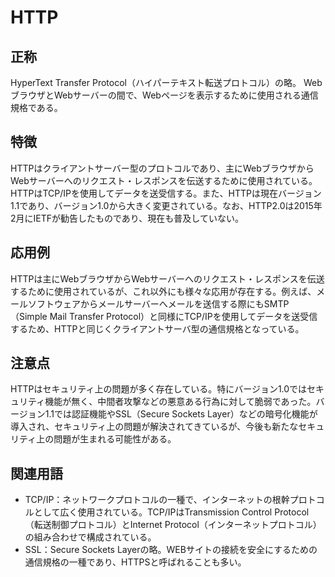 

# HTTP
## 正称
HyperText Transfer Protocol（ハイパーテキスト転送プロトコル）の略。
WebブラウザとWebサーバーの間で、Webページを表示するために使用される通信規格である。
## 特徴
HTTPはクライアントサーバー型のプロトコルであり、主にWebブラウザからWebサーバーへのリクエスト・レスポンスを伝送するために使用されている。HTTPはTCP/IPを使用してデータを送受信する。また、HTTPは現在バージョン1.1であり、バージョン1.0から大きく変更されている。なお、HTTP2.0は2015年2月にIETFが勧告したものであり、現在も普及していない。
## 応用例
HTTPは主にWebブラウザからWebサーバーへのリクエスト・レスポンスを伝送するために使用されているが、これ以外にも様々な応用が存在する。例えば、メールソフトウェアからメールサーバーへメールを送信する際にもSMTP（Simple Mail Transfer Protocol）と同様にTCP/IPを使用してデータを送受信するため、HTTPと同じくクライアントサーバ型の通信規格となっている。
## 注意点
HTTPはセキュリティ上の問題が多く存在している。特にバージョン1.0ではセキュリティ機能が無く、中間者攻撃などの悪意ある行為に対して脆弱であった。バージョン1.1では認証機能やSSL（Secure Sockets Layer）などの暗号化機能が導入され、セキュリティ上の問題が解決されてきているが、今後も新たなセキュリティ上の問題が生まれる可能性がある。
## 関連用語
- TCP/IP：ネットワークプロトコルの一種で、インターネットの根幹プロトコルとして広く使用されている。TCP/IPはTransmission Control Protocol（転送制御プロトコル）とInternet Protocol（インターネットプロトコル）の組み合わせで構成されている。
- SSL：Secure Sockets Layerの略。WEBサイトの接続を安全にするための通信規格の一種であり、HTTPSと呼ばれることも多い。